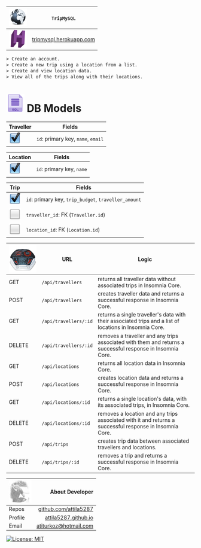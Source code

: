![globe](https://raw.githubusercontent.com/attila5287/img_readme/main/all/globe_bw.png  "globe")| `TripMySQL`
|---|---|
 ![h](https://raw.githubusercontent.com/attila5287/img_readme/main/all/h.png  "globe") | [tripmysql.herokuapp.com](http://tripmysql.herokuapp.com/)

```
> Create an account.
> Create a new trip using a location from a list.
> Create and view location data.
> View all of the trips along with their locations.
```

![sql](https://raw.githubusercontent.com/attila5287/img_readme/main/all/sql-icon.png  "sql") DB Models
======



|Traveller|Fields|
|--- |---|
|![chk][1]| `id`: primary key, `name`,  `email` |

|**Location**|Fields|
|--- |---|
|![chk][1]|  `id`: primary key, `name`

**Trip**|Fields|
|---|---|
|![chk][1]|`id`: primary key, `trip_budget`, `traveller_amount`
|![chk][0]| `traveller_id`: FK (`Traveller.id`)
|![chk][0]| `location_id`: FK (`Location.id`)


![chk](https://raw.githubusercontent.com/attila5287/img_readme/main/all/routing.png) |URL|Logic|
|---|---|---|
GET | `/api/travellers`| returns all traveller data without associated trips in Insomnia Core.
POST | `/api/travellers`| creates traveller data and returns a successful response in Insomnia Core.
GET | `/api/travellers/:id`| returns a single traveller's data with their associated trips and a list of locations in Insomnia Core.
DELETE | `/api/travellers/:id` | removes a traveller and any trips associated with them and returns a successful response in Insomnia Core.
GET | `/api/locations` | returns all location data in Insomnia Core.
POST | `/api/locations` |creates location data and returns a successful response in Insomnia Core.
GET | `/api/locations/:id`| returns a single location's data, with its associated trips, in Insomnia Core.
DELETE | `/api/locations/:id` |removes a location and any trips associated with it and returns a successful response in Insomnia Core.
POST  | `/api/trips`| creates trip data between associated travellers and locations.
DELETE  | `/api/trips/:id`| removes a trip and returns a successful response in Insomnia Core.






| ![dev]( https://raw.githubusercontent.com/attila5287/img_readme/main/all/dev.jpg "dev-icon") | About Developer | 
| -------------   | -------------: |
| Repos | [github.com/attila5287 ](https://github.com/attila5287/) |
| Profile | [ attila5287.github.io ](https:///attila5287.github.io/) |
| Email    |  atiturkoz@hotmail.com | 


[![License: MIT](https://img.shields.io/badge/License-MIT-yellow.svg)](https://opensource.org/licenses/MIT) 



[0]: https://raw.githubusercontent.com/attila5287/img_readme/main/all/checkbox0.png
[1]: https://raw.githubusercontent.com/attila5287/img_readme/main/all/checkbox1.png

[2]: https://raw.githubusercontent.com/attila5287/img_readme/main/all/sql-icon.png

